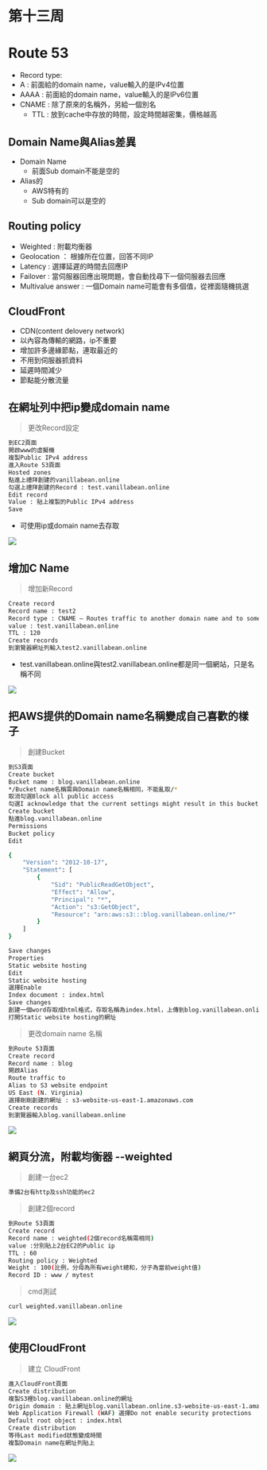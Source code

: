 # 第十三周
# Route 53
* Record type:
* A : 前面給的domain name，value輸入的是IPv4位置
* AAAA : 前面給的domain name，value輸入的是IPv6位置
* CNAME : 除了原來的名稱外，另給一個別名
  * TTL : 放到cache中存放的時間，設定時間越密集，價格越高
## Domain Name與Alias差異
* Domain Name
  * 前面Sub domain不能是空的
* Alias的
  * AWS特有的
  * Sub domain可以是空的
## Routing policy
* Weighted : 附載均衡器
* Geolocation ： 根據所在位置，回答不同IP
* Latency : 選擇延遲的時間去回應IP
* Failover : 當伺服器回應出現問題，會自動找尋下一個伺服器去回應
* Multivalue answer : 一個Domain name可能會有多個值，從裡面隨機挑選
## CloudFront
* CDN(content delovery network)
* 以內容為傳輸的網路，ip不重要
* 增加許多邊緣節點，連取最近的
* 不用到伺服器抓資料
* 延遲時間減少
* 節點能分散流量
## 在網址列中把ip變成domain name
> 更改Record設定
```sh
到EC2頁面
開啟www的虛擬機
複製Public IPv4 address
進入Route 53頁面
Hosted zones
點進上禮拜創建的vanillabean.online
勾選上禮拜創建的Record : test.vanillabean.online
Edit record
Value : 貼上複製的Public IPv4 address
Save
```
* 可使用ip或domain name去存取
<img src="../pic/1212.png">

## 增加C Name
> 增加新Record
```sh
Create record
Record name : test2
Record type : CNAME – Routes traffic to another domain name and to some AWS resourse
value : test.vanillabean.online
TTL : 120
Create records
到瀏覽器網址列輸入test2.vanillabean.online
```
* test.vanillabean.online與test2.vanillabean.online都是同一個網站，只是名稱不同
<img src="../pic/1212-1.png">

## 把AWS提供的Domain name名稱變成自己喜歡的樣子
> 創建Bucket
```sh
到S3頁面
Create bucket
Bucket name : blog.vanillabean.online
*/Bucket name名稱需與Domain name名稱相同，不能亂取/*
取消勾選Block all public access
勾選I acknowledge that the current settings might result in this bucket and the objects within becoming public.
Create bucket
點進blog.vanillabean.online
Permissions
Bucket policy
Edit

{
	"Version": "2012-10-17",
	"Statement": [
		{
			"Sid": "PublicReadGetObject",
			"Effect": "Allow",
			"Principal": "*",
			"Action": "s3:GetObject",
			"Resource": "arn:aws:s3:::blog.vanillabean.online/*"
		}
	]
}

Save changes
Properties
Static website hosting
Edit
Static website hosting
選擇Enable
Index document : index.html
Save changes
創建一個word存取成html格式，存取名稱為index.html，上傳到blog.vanillabean.online
打開Static website hosting的網址
```
> 更改domain name 名稱
```sh
到Route 53頁面
Create record
Record name : blog
開啟Alias
Route traffic to
Alias to S3 website endpoint
US East (N. Virginia)
選擇剛剛創建的網址 : s3-website-us-east-1.amazonaws.com
Create records
到瀏覽器輸入blog.vanillabean.online
```
<img src="../pic/1212-2.png">

## 網頁分流，附載均衡器 --weighted
>創建一台ec2
```sh
準備2台有http及ssh功能的ec2
```
>創建2個record
```sh
到Route 53頁面
Create record
Record name : weighted(2個record名稱需相同)
value :分別貼上2台EC2的Public ip
TTL : 60
Routing policy : Weighted
Weight : 100(比例，分母為所有weight總和，分子為當前weight值)
Record ID : www / mytest
```
> cmd測試
```sh
curl weighted.vanillabean.online
```
<img src="../pic/1212-4.png">

## 使用CloudFront
> 建立 CloudFront
```sh
進入CloudFront頁面
Create distribution
複製S3裡blog.vanillabean.online的網址
Origin domain : 貼上網址blog.vanillabean.online.s3-website-us-east-1.amazonaws.com，記得把前面的http://刪除
Web Application Firewall (WAF) 選擇Do not enable security protections
Default root object : index.html
Create distribution
等待Last modified狀態變成時間
複製Domain name在網址列貼上
```
<img src="../pic/1212-5.png">
